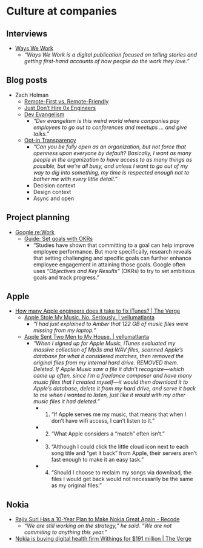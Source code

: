 # Culture at companies

## Interviews

- [Ways We Work](http://wayswework.io/)
  - _“Ways We Work is a digital publication focused on telling stories and getting first-hand accounts of how people do the work they love.”_

## Blog posts

- Zach Holman
  - [Remote-First vs. Remote-Friendly](http://zachholman.com/posts/remote-first/)
  - [Just Don’t Hire 0x Engineers](http://zachholman.com/posts/0x-engineers/)
  - [Dev Evangelism](http://zachholman.com/posts/dev-evangelism/)
    - _“Dev evangelism is this weird world where companies pay employees to go out to conferences and meetups … and give talks.”_
  - [Opt-in Transparency](http://zachholman.com/posts/opt-in-transparency/)
    - _“Can you be fully open as an organization, but not force that openness upon everyone by default? Basically, I want as many people in the organization to have access to as many things as possible, but we’re all busy, and unless I want to go out of my way to dig into something, my time is respected enough not to bother me with every little detail.”_
    - Decision context
    - Design context
    - Async and open

## Project planning

- [Google re:Work](https://rework.withgoogle.com/)
  - [Guide: Set goals with OKRs](https://rework.withgoogle.com/guides/set-goals-with-okrs/steps/introduction/)
    - “Studies have shown that committing to a goal can help improve employee performance. But more specifically, research reveals that setting challenging and specific goals can further enhance employee engagement in attaining those goals. Google often uses _“Objectives and Key Results”_ (OKRs) to try to set ambitious goals and track progress.”

## Apple

- [How many Apple engineers does it take to fix iTunes? | The Verge](http://www.theverge.com/2016/5/18/11699020/how-many-apple-engineers-does-it-take-to-fix-itunes)
  - [Apple Stole My Music. No, Seriously. | vellumatlanta](https://blog.vellumatlanta.com/2016/05/04/apple-stole-my-music-no-seriously/)
    - _“I had just explained to Amber that 122 GB of music files were missing from my laptop.”_
  - [Apple Sent Two Men to My House. | vellumatlanta](https://blog.vellumatlanta.com/2016/05/17/apple-sent-two-men-to-my-house-no-they-werent-assassins/)
    - _“When I signed up for Apple Music, iTunes evaluated my massive collection of Mp3s and WAV files, scanned Apple’s database for what it considered matches, then removed the original files from my internal hard drive. REMOVED them. Deleted. If Apple Music saw a file it didn’t recognize—which came up often, since I’m a freelance composer and have many music files that I created myself—it would then download it to Apple’s database, delete it from my hard drive, and serve it back to me when I wanted to listen, just like it would with my other music files it had deleted.”_
      - 1. “If Apple serves me my music, that means that when I don’t have wifi access, I can’t listen to it.”
      - 2. “What Apple considers a “match” often isn’t.”
      - 3. “Although I could click the little cloud icon next to each song title and “get it back” from Apple, their servers aren’t fast enough to make it an easy task.”
      - 4. “Should I choose to reclaim my songs via download, the files I would get back would not necessarily be the same as my original files.”

## Nokia

- [Rajiv Suri Has a 10-Year Plan to Make Nokia Great Again - Recode](http://www.recode.net/2016/2/21/11588074/rajiv-suri-has-a-10-year-plan-to-make-nokia-great-again)
  - _“We are still working on the strategy,” he said. “We are not commiting to anything this year.”_
- [Nokia is buying digital health firm Withings for \$191 million | The Verge](http://www.theverge.com/2016/4/26/11507226/nokia-acquire-withings)
